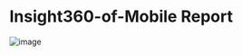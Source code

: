 # Insight360-of-Mobile Report 

![image](https://github.com/user-attachments/assets/52524887-f236-496f-957b-bc2957faabc2)
